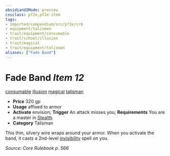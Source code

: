```yaml
---
obsidianUIMode: preview
cssclass: pf2e,pf2e-item
tags:
- imported/compendium/src/pf2e/crb
- equipment/talisman
- trait/equipment/consumable
- trait/school/illusion
- trait/magical
- trait/equipment/talisman
aliases: ["Fade Band"]
---
```

# Fade Band *Item 12*  
[consumable](consumable.md)  [illusion](illusion.md)  [magical](magical.md)  [talisman](talisman.md)  

- **Price** 320 gp
- **Usage** affixed to armor
- **Activate** envision; **Trigger** An attack misses you; **Requirements** You are a master in [Stealth](../../skills.md#Stealth).
- **Category** Talisman

This thin, silvery wire wraps around your armor. When you activate the band, it casts a 2nd-level [invisibility](../../spells/invisibility.md) spell on you.

*Source: Core Rulebook p. 566*